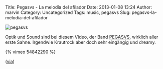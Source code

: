 Title: Pegasvs - La melodía del afilador
Date: 2013-01-08 13:24
Author: marvin
Category: Uncategorized
Tags: music, pegasvs
Slug: pegasvs-la-melodia-del-afilador

![pegasvs]({filename}/images/pegasvs.jpg)

Optik und Sound sind bei diesem Video, der Band
[PEGASVS](http://pegasvs.tumblr.com/), wirklich aller erste Sahne.
Irgendwie Krautrock aber doch sehr eingängig und dreamy.

{% vimeo 54842290 %}

([via](http://www.thefoxisblack.com/2012/12/10/la-melodia-del-afilador-by-pegasvs/))

